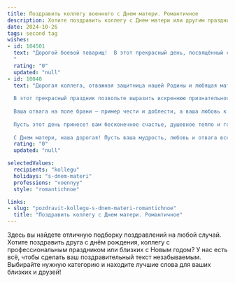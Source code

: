 ```yaml
---
title: Поздравить коллегу военного с Днем матери. Романтичное
description: Хотите поздравить коллегу с Днем матери или другим праздником? Наш ИИ создаст незабываемое поздравление, а вы обязательно выделитесь среди других.  
date: 2024-10-26
tags: second tag
wishes:
- id: 104501
  text: "Дорогой боевой товарищ!  В этот прекрасный день, посвящённый самым нежным и сильным женщинам на свете, я от всей души поздравляю твою маму! Пусть её сердце всегда будет согрето твоей любовью и заботой, как самая тёплая печь в зимний вечер. Пусть её глаза светятся счастьем, а улыбка не сходит с её лица.  Пусть  её мир всегда будет полон света и радости, согреваемый твоей  верностью и  нежностью, даже на самом дальнем посту. С Днём матери!
  "
  rating: "0"
  updated: "null"
- id: 10040
  text: "Дорогая коллега, отважная защитница нашей Родины и любящая мать!
  
  В этот прекрасный праздник позвольте выразить искреннюю признательность за вашу безграничную силу и нежность, которые делают вас не только блестящим воином, но и замечательной матерью.
  
  Ваша отвага на поле брани – пример чести и доблести, а ваша любовь к детям – безмерна и способна растопить даже самое холодное сердце.
  
  Пусть этот день принесет вам бесконечное счастье, душевное тепло и гордость за прекрасных детей, которыми вы воспитываете достойных нашей страны граждан.
  
  С Днем матери, наша дорогая! Пусть ваша мудрость, любовь и отвага всегда будут вашими верными спутниками."
  rating: "0"
  updated: "null"

selectedValues:
  recipients: "kollegu"
  holidays: "s-dnem-materi"
  professions: "voennyy"
  style: "romantichnoe"

links:
- slug: "pozdravit-kollegu-s-dnem-materi-romantichnoe"
  title: "Поздравить коллегу с Днем матери. Романтичное"
---
```


Здесь вы найдете отличную подборку поздравлений на любой случай.
Хотите поздравить друга с днём рождения, коллегу с профессиональным праздником или близких с Новым годом? У нас есть всё, чтобы сделать ваш поздравительный текст незабываемым. Выбирайте нужную категорию и находите лучшие слова для ваших близких и друзей!
